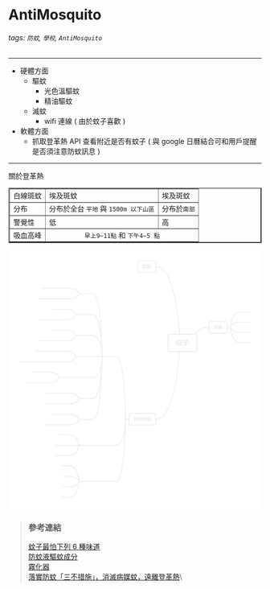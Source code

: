 # AntiMosquito

###### tags: `防蚊`, `學校`, `AntiMosquito`

---

- 硬體方面
  - 驅蚊
    - 光色溫驅蚊
    - 精油驅蚊
  - 滅蚊
    - wifi 連線 ( 由於蚊子喜歡 )
- 軟體方面
  - 抓取登革熱 API 查看附近是否有蚊子 ( 與 google 日曆結合可和用戶提醒是否須注意防蚊訊息 )

---

關於登革熱

<table border="2" cellspacing="0" cellpadding="5">
  <tr>
    <td>白線斑蚊</td>
    <td>埃及斑蚊</td>
    <td>埃及斑蚊</td>
  </tr>
  <tr>
    <td>分布</td>
    <td>分布於全台 <code>平地</code> 與 <code>1500m 以下山區</code></td>
    <td>分布於<code>南部</code></td>
  </tr>
  <tr>
    <td>警覺性</td>
    <td>低</td>
    <td>高</td>
  </tr>
  <tr>
    <td>吸血高峰</td>
    <td colspan="2" align="center"><code>早上9~11點</code> 和 <code>下午4~5 點</code></td>
  </tr>
</table>

![心智圖](./蚊子/XMind.png)

> ### 參考連結
>
> [蚊子最怕下列 6 種味道](https://forum.gamer.com.tw/C.php?bsn=16318&snA=6)\
> [防蚊液驅蚊成分](https://zh.wikipedia.org/zh-hant/%E9%98%B2%E8%9A%8A%E6%B6%B2)\
> [霧化器](http://www.360doc.com/content/11/0821/10/7397474_142099359.shtml)\
> [落實防蚊「三不措施」，消滅病媒蚊，遠離登革熱](https://www.cdc.gov.tw/Category/ListContent/z3l-ni_hN8XQhdqusEuKQA?uaid=QwaJMDjUKEAspRnhpjrcpA)\

<!-- > [雲端驅蚊行動裝置](https://www.shs.edu.tw/works/essay/2015/04/2015040214230131.pdf) -->
